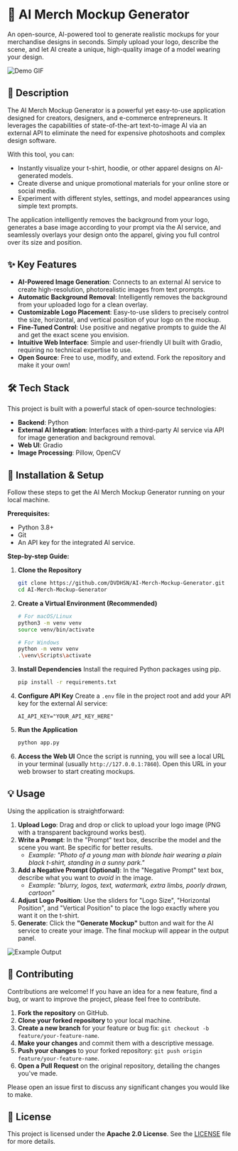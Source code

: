 # 🤖 AI Merch Mockup Generator

An open-source, AI-powered tool to generate realistic mockups for your merchandise designs in seconds. Simply upload your logo, describe the scene, and let AI create a unique, high-quality image of a model wearing your design.

![Demo GIF](https://raw.githubusercontent.com/DVDHSN/AI-Merch-Mockup-Generator/main/assets/demo.gif)

## 📄 Description

The AI Merch Mockup Generator is a powerful yet easy-to-use application designed for creators, designers, and e-commerce entrepreneurs. It leverages the capabilities of state-of-the-art text-to-image AI via an external API to eliminate the need for expensive photoshoots and complex design software.

With this tool, you can:
- Instantly visualize your t-shirt, hoodie, or other apparel designs on AI-generated models.
- Create diverse and unique promotional materials for your online store or social media.
- Experiment with different styles, settings, and model appearances using simple text prompts.

The application intelligently removes the background from your logo, generates a base image according to your prompt via the AI service, and seamlessly overlays your design onto the apparel, giving you full control over its size and position.

## ✨ Key Features

- **AI-Powered Image Generation**: Connects to an external AI service to create high-resolution, photorealistic images from text prompts.
- **Automatic Background Removal**: Intelligently removes the background from your uploaded logo for a clean overlay.
- **Customizable Logo Placement**: Easy-to-use sliders to precisely control the size, horizontal, and vertical position of your logo on the mockup.
- **Fine-Tuned Control**: Use positive and negative prompts to guide the AI and get the exact scene you envision.
- **Intuitive Web Interface**: Simple and user-friendly UI built with Gradio, requiring no technical expertise to use.
- **Open Source**: Free to use, modify, and extend. Fork the repository and make it your own!

## 🛠️ Tech Stack

This project is built with a powerful stack of open-source technologies:

- **Backend**: Python
- **External AI Integration**: Interfaces with a third-party AI service via API for image generation and background removal.
- **Web UI**: Gradio
- **Image Processing**: Pillow, OpenCV

## 🚀 Installation & Setup

Follow these steps to get the AI Merch Mockup Generator running on your local machine.

**Prerequisites:**
- Python 3.8+
- Git
- An API key for the integrated AI service.

**Step-by-step Guide:**

1.  **Clone the Repository**
    ```bash
    git clone https://github.com/DVDHSN/AI-Merch-Mockup-Generator.git
    cd AI-Merch-Mockup-Generator
    ```

2.  **Create a Virtual Environment (Recommended)**
    ```bash
    # For macOS/Linux
    python3 -m venv venv
    source venv/bin/activate

    # For Windows
    python -m venv venv
    .\venv\Scripts\activate
    ```

3.  **Install Dependencies**
    Install the required Python packages using pip.
    ```bash
    pip install -r requirements.txt
    ```

4.  **Configure API Key**
    Create a `.env` file in the project root and add your API key for the external AI service:
    ```
    AI_API_KEY="YOUR_API_KEY_HERE"
    ```

5.  **Run the Application**
    ```bash
    python app.py
    ```

6.  **Access the Web UI**
    Once the script is running, you will see a local URL in your terminal (usually `http://127.0.0.1:7860`). Open this URL in your web browser to start creating mockups.

## 💡 Usage

Using the application is straightforward:

1.  **Upload Logo**: Drag and drop or click to upload your logo image (PNG with a transparent background works best).
2.  **Write a Prompt**: In the "Prompt" text box, describe the model and the scene you want. Be specific for better results.
    - *Example: "Photo of a young man with blonde hair wearing a plain black t-shirt, standing in a sunny park."*
3.  **Add a Negative Prompt (Optional)**: In the "Negative Prompt" text box, describe what you want to *avoid* in the image.
    - *Example: "blurry, logos, text, watermark, extra limbs, poorly drawn, cartoon"*
4.  **Adjust Logo Position**: Use the sliders for "Logo Size", "Horizontal Position", and "Vertical Position" to place the logo exactly where you want it on the t-shirt.
5.  **Generate**: Click the **"Generate Mockup"** button and wait for the AI service to create your image. The final mockup will appear in the output panel.

![Example Output](https://raw.githubusercontent.com/DVDHSN/AI-Merch-Mockup-Generator/main/assets/example-1.png)

## 🤝 Contributing

Contributions are welcome! If you have an idea for a new feature, find a bug, or want to improve the project, please feel free to contribute.

1.  **Fork the repository** on GitHub.
2.  **Clone your forked repository** to your local machine.
3.  **Create a new branch** for your feature or bug fix: `git checkout -b feature/your-feature-name`.
4.  **Make your changes** and commit them with a descriptive message.
5.  **Push your changes** to your forked repository: `git push origin feature/your-feature-name`.
6.  **Open a Pull Request** on the original repository, detailing the changes you've made.

Please open an issue first to discuss any significant changes you would like to make.

## 📜 License

This project is licensed under the **Apache 2.0 License**. See the [LICENSE](LICENSE) file for more details.
```
